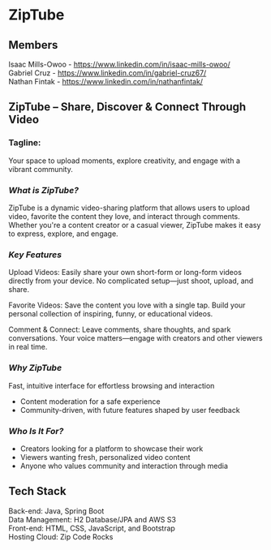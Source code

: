 # ZipTube
## Members
Isaac Mills-Owoo - https://www.linkedin.com/in/isaac-mills-owoo/ <br>
Gabriel Cruz - https://www.linkedin.com/in/gabriel-cruz67/ <br>
Nathan Fintak - https://www.linkedin.com/in/nathanfintak/

## ZipTube – Share, Discover & Connect Through Video

### **Tagline**:

Your space to upload moments, explore creativity, and engage with a vibrant community.

### *What is ZipTube?*

ZipTube is a dynamic video-sharing platform that allows users to upload video, favorite the content they love, and interact through comments. Whether you're a content creator or a casual viewer, ZipTube makes it easy to express, explore, and engage.

### *Key Features*

Upload Videos: Easily share your own short-form or long-form videos directly from your device. No complicated setup—just shoot, upload, and share.

Favorite Videos: Save the content you love with a single tap. Build your personal collection of inspiring, funny, or educational videos.

Comment & Connect: Leave comments, share thoughts, and spark conversations. Your voice matters—engage with creators and other viewers in real time.

### *Why ZipTube*

Fast, intuitive interface for effortless browsing and interaction

- Content moderation for a safe experience
- Community-driven, with future features shaped by user feedback

### *Who Is It For?*

- Creators looking for a platform to showcase their work
- Viewers wanting fresh, personalized video content
- Anyone who values community and interaction through media

## **Tech Stack**

Back-end: Java, Spring Boot <br>
Data Management: H2 Database/JPA and AWS S3 <br>
Front-end: HTML, CSS, JavaScript, and Bootstrap <br>
Hosting Cloud: Zip Code Rocks
